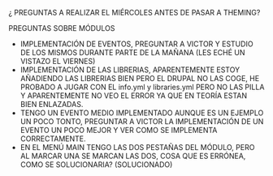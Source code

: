 ¿ PREGUNTAS A REALIZAR EL MIÉRCOLES ANTES DE PASAR A THEMING?

PREGUNTAS SOBRE MÓDULOS
- IMPLEMENTACIÓN DE EVENTOS, PREGUNTAR A VICTOR Y ESTUDIO DE LOS MISMOS
DURANTE PARTE DE LA MAÑANA (LES ECHÉ UN VISTAZO EL VIERNES)
- IMPLEMENTACIÓN DE LAS LIBRERIAS, APARENTEMENTE ESTOY AÑADIENDO LAS LIBRERIAS
BIEN PERO EL DRUPAL NO LAS COGE, HE PROBADO A JUGAR CON EL info.yml y
libraries.yml PERO NO LAS PILLA Y APARENTEMENTE NO VEO EL ERROR YA QUE EN
TEORÍA ESTAN BIEN ENLAZADAS.
- TENGO UN EVENTO MEDIO IMPLEMENTADO AUNQUE ES UN EJEMPLO UN POCO TONTO,
PREGUNTAR A VICTOR LA IMPLEMENTACIÓN DE UN EVENTO UN POCO MEJOR Y VER COMO
SE IMPLEMENTA CORRECTAMENTE.
- EN EL MENÚ MAIN TENGO LAS DOS PESTAÑAS DEL MÓDULO, PERO AL MARCAR UNA
 SE MARCAN LAS DOS, COSA QUE ES ERRÓNEA, COMO SE SOLUCIONARIA? (SOLUCIONADO)
